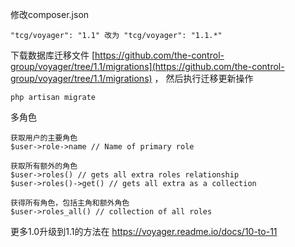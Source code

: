 修改composer.json

```
"tcg/voyager": "1.1" 改为 "tcg/voyager": "1.1.*"
```

下载数据库迁移文件 [https://github.com/the-control-group/voyager/tree/1.1/migrations](https://github.com/the-control-group/voyager/tree/1.1/migrations) ， 然后执行迁移更新操作

```
php artisan migrate
```

多角色

```
获取用户的主要角色
$user->role->name // Name of primary role

获取所有额外的角色
$user->roles() // gets all extra roles relationship
$user->roles()->get() // gets all extra as a collection

获得所有角色，包括主角和额外角色
$user->roles_all() // collection of all roles
```

更多1.0升级到1.1的方法在 https://voyager.readme.io/docs/10-to-11


